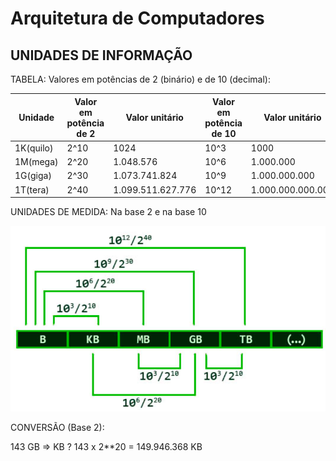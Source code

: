 # Arquitetura de Computadores

## UNIDADES DE INFORMAÇÃO

TABELA: Valores em potências de 2 (binário) e de 10 (decimal):

| Unidade   | Valor em potência de 2 | Valor unitário     | Valor em potência de 10 | Valor unitário         |
|-----------|------------------------|---------------------|------------------------|------------------------|
| 1K(quilo) | 2^10                   | 1024                | 10^3                   | 1000                   |
| 1M(mega)  | 2^20                   | 1.048.576           | 10^6                   | 1.000.000              |
| 1G(giga)  | 2^30                   | 1.073.741.824       | 10^9                   | 1.000.000.000          |
| 1T(tera)  | 2^40                   | 1.099.511.627.776   | 10^12                  | 1.000.000.000.000      |


UNIDADES DE MEDIDA: Na base 2 e na base 10

![ilustracao-base2-base10](img-arquitetura-de-computadores.png)


CONVERSÃO (Base 2): 

143 GB => KB ?
143 x 2**20 = 149.946.368 KB